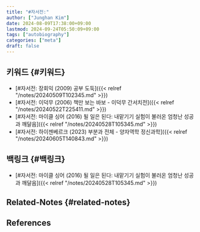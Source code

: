 ```yaml
---
title: "#자서전:"
author: ["Junghan Kim"]
date: 2024-08-09T17:38:00+09:00
lastmod: 2024-09-24T05:50:09+09:00
tags: ["autobiography"]
categories: ["meta"]
draft: false
---
```


## 키워드 {#키워드}

-   [#자서전: 장회익 (2009) 공부 도둑]({{< relref "/notes/20240509T102345.md" >}})
-   [#자서전: 이덕무 (2006) 책만 보는 바보 - 이덕무 간서치전]({{< relref "/notes/20240522T225411.md" >}})
-   [#자서전: 마이클 싱어 (2016) 될 일은 된다: 내맡기기 실험이 불러온 엄청난 성공과 깨달음]({{< relref "/notes/20240528T105345.md" >}})
-   [#자서전: 하이젠베르크 (2023) 부분과 전체 - 양자역학 정신과학]({{< relref "/notes/20240605T140843.md" >}})


## 백링크 {#백링크}

-   [#자서전: 마이클 싱어 (2016) 될 일은 된다: 내맡기기 실험이 불러온 엄청난 성공과 깨달음]({{< relref "/notes/20240528T105345.md" >}})


## Related-Notes {#related-notes}

## References

<style>.csl-entry{text-indent: -1.5em; margin-left: 1.5em;}</style><div class="csl-bib-body">
</div>
